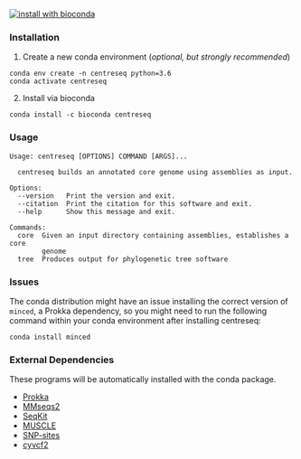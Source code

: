 [![install with bioconda](https://img.shields.io/badge/install%20with-bioconda-brightgreen.svg?style=flat)](http://bioconda.github.io/recipes/centreseq/README.html)


### Installation
1. Create a new conda environment (*optional, but strongly recommended*)

```
conda env create -n centreseq python=3.6
conda activate centreseq
```

2. Install via bioconda
```
conda install -c bioconda centreseq
```

### Usage
```
Usage: centreseq [OPTIONS] COMMAND [ARGS]...

  centreseq builds an annotated core genome using assemblies as input.

Options:
  --version   Print the version and exit.
  --citation  Print the citation for this software and exit.
  --help      Show this message and exit.

Commands:
  core  Given an input directory containing assemblies, establishes a core
        genome
  tree  Produces output for phylogenetic tree software
```

### Issues
The conda distribution might have an issue installing the correct version of `minced`,
 a Prokka dependency, so you might need to run the following command within your conda environment after installing centreseq:

`conda install minced`

### External Dependencies

These programs will be automatically installed with the conda package.

- [Prokka](https://github.com/tseemann/prokka)
- [MMseqs2](https://github.com/soedinglab/MMseqs2)
- [SeqKit](https://github.com/shenwei356/seqkit)
- [MUSCLE](https://www.drive5.com/muscle/)
- [SNP-sites](https://github.com/sanger-pathogens/snp-sites)
- [cyvcf2](https://github.com/brentp/cyvcf2)